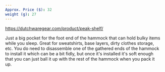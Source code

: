```yaml
---
Approx. Price ($): 32
weight (g): 27
---
```

https://dutchwaregear.com/product/peak-shelf/

Just a big pocket for the foot end of the hammock that can hold bulky items while you sleep. Great for sweatshirts, base layers, dirty clothes storage, etc. You do need to disassemble one of the gathered ends of the hammock to install it which can be a bit fidly, but once it's installed it's soft enough that you can just ball it up with the rest of the hammock when you pack it up.